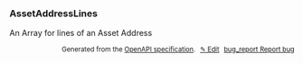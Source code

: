 <!--- This is a generated file, do not edit! -->
<!--- [START woosmap_http_schema_woosmap-platform-api-reference_assetaddresslines] -->
<h3 class="schema-object" id="Woosmap Platform API Reference_AssetAddressLines">AssetAddressLines</h3>

An Array for lines of an Asset Address

<p style="text-align: right; font-size: smaller;">Generated from the <a data-label="openapi-github" href="https://github.com/woosmap/openapi-specification" title="Woosmap OpenAPI Specification" class="external">OpenAPI specification</a>.
<a data-label="openapi-github-woosmap-http-schema-woosmap-platform-api-reference-assetaddresslines" data-action="edit" style="margin-left: 5px;" href="https://github.com/woosmap/openapi-specification/blob/main/specification/schemas/Woosmap Platform API Reference_AssetAddressLines.yml" title="Edit on GitHub">✎ Edit</a>
<a data-label="openapi-github-woosmap-http-schema-woosmap-platform-api-reference-assetaddresslines" data-action="bug" style="margin-left: 5px;" href="https://github.com/woosmap/openapi-specification/issues/new?assignees=&labels=type%3A+bug%2C+triage+me&template=bug_report.md&title=[schemas] Bug - Woosmap Platform API Reference_AssetAddressLines" title="File bug for schemas on GitHub"><span class="material-icons">bug_report</span> Report bug</a>
</p>

<!--- [END woosmap_http_schema_woosmap-platform-api-reference_assetaddresslines] -->
